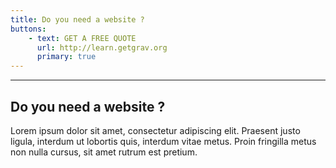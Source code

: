 ```yaml
---
title: Do you need a website ?
buttons:
    - text: GET A FREE QUOTE
      url: http://learn.getgrav.org
      primary: true
---
```

---

## Do you need a website ?

Lorem ipsum dolor sit amet, consectetur adipiscing elit. Praesent justo ligula, interdum ut lobortis quis, interdum vitae metus. Proin fringilla metus non nulla cursus, sit amet rutrum est pretium.
